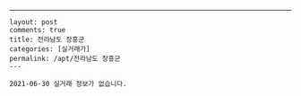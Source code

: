 ---
    layout: post
    comments: true
    title: 전라남도 장흥군
    categories: [실거래가]
    permalink: /apt/전라남도 장흥군
    ---

    2021-06-30 실거래 정보가 없습니다.

    